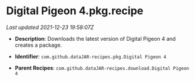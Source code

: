 # Digital Pigeon 4.pkg.recipe

_Last updated 2021-12-23 19:58:07Z_

- **Description**: Downloads the latest version of Digital Pigeon 4 and creates a package.

- **Identifier**: `com.github.dataJAR-recipes.pkg.Digital Pigeon 4`

- **Parent Recipes**: `com.github.dataJAR-recipes.download.Digital Pigeon 4`
